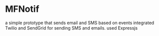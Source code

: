 # MFNotif
a simple prototype that sends email and SMS based on events integrated Twilio and SendGrid for sending SMS and emails. used Expressjs
